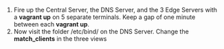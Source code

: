 1. Fire up the Central Server, the DNS Server, and the 3 Edge Servers with a **vagrant up** on 5 separate terminals. Keep a gap of one minute between each **vagrant up**.
2. Now visit the folder /etc/bind/ on the DNS Server. Change the **match_clients** in the three views
